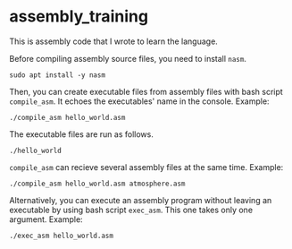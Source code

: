 # assembly_training
This is assembly code that I wrote to learn the language.

Before compiling assembly source files, you need to install `nasm`.
```
sudo apt install -y nasm
```

Then, you can create executable files from assembly files with bash script
`compile_asm`. It echoes the executables' name in the console. Example:
```
./compile_asm hello_world.asm
```

The executable files are run as follows.
```
./hello_world
```

`compile_asm` can recieve several assembly files at the same time. Example:
```
./compile_asm hello_world.asm atmosphere.asm
```

Alternatively, you can execute an assembly program without leaving an
executable by using bash script `exec_asm`. This one takes only one argument.
Example:
```
./exec_asm hello_world.asm
```
